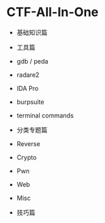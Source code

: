 # CTF-All-In-One

- 基础知识篇

- 工具篇
 - gdb / peda
 - radare2
 - IDA Pro
 - burpsuite
 - terminal commands

- 分类专题篇
 - Reverse
 - Crypto
 - Pwn
 - Web
 - Misc

- 技巧篇
